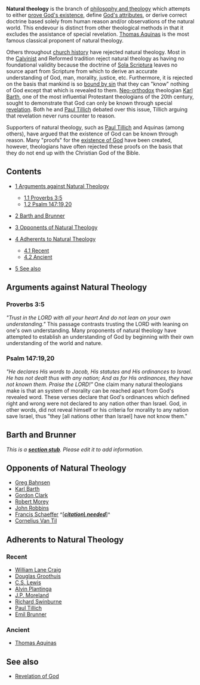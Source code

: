 **Natural theology** is the branch of
[philosophy and theology](Philosophy_and_theology "Philosophy and theology")
which attempts to either
[prove God's existence](Arguments_for_the_existence_of_God "Arguments for the existence of God"),
define [God's attributes](Attributes_of_God "Attributes of God"),
or derive correct doctrine based solely from human reason and/or
observations of the natural world. This endevour is distinct from
other theological methods in that it excludes the assistance of
special revelation.
[Thomas Aquinas](Thomas_Aquinas "Thomas Aquinas") is the most
famous classical proponent of natural theology.

Others throughout [church history](Church_history "Church history")
have rejected natural theology. Most in the
[Calvinist](Calvinism "Calvinism") and Reformed tradition reject
natural theology as having no foundational validity because the
doctrine of [Sola Scriptura](Sola_Scriptura "Sola Scriptura")
leaves no source apart from Scripture from which to derive an
accurate understanding of God, man, morality, justice, etc.
Furthermore, it is rejected on the basis that mankind is so
[bound by sin](Total_depravity "Total depravity") that they can
"know" nothing of God except that which is revealed to them.
[Neo-orthodox](Neo-orthodox "Neo-orthodox") theologian
[Karl Barth](Karl_Barth "Karl Barth"), one of the most influential
Protestant theologians of the 20th century, sought to demonstrate
that God can only be known through special
[revelation](Revelation "Revelation"). Both he and
[Paul Tillich](Paul_Tillich "Paul Tillich") debated over this
issue, Tillich arguing that revelation never runs counter to
reason.

Supporters of natural theology, such as
[Paul Tillich](Paul_Tillich "Paul Tillich") and Aquinas (among
others), have argued that the existence of God can be known through
reason. Many "proofs" for the
[existence of God](Arguments_for_the_existence_of_God "Arguments for the existence of God")
have been created, however, theologians have often rejected these
proofs on the basis that they do not end up with the Christian God
of the Bible.

## Contents

-   [1 Arguments against Natural Theology](#Arguments_against_Natural_Theology)
    -   [1.1 Proverbs 3:5](#Proverbs_3:5)
    -   [1.2 Psalm 147:19,20](#Psalm_147:19.2C20)

-   [2 Barth and Brunner](#Barth_and_Brunner)
-   [3 Opponents of Natural Theology](#Opponents_of_Natural_Theology)
-   [4 Adherents to Natural Theology](#Adherents_to_Natural_Theology)
    -   [4.1 Recent](#Recent)
    -   [4.2 Ancient](#Ancient)

-   [5 See also](#See_also)

## Arguments against Natural Theology

### Proverbs 3:5

*"Trust in the LORD with all your heart And do not lean on your own understanding."*
This passage contrasts trusting the LORD with leaning on one's own
understanding. Many proponents of natural theology have attempted
to establish an understanding of God by beginning with their own
understanding of the world and nature.

### Psalm 147:19,20

*"He declares His words to Jacob, His statutes and His ordinances to Israel. He has not dealt thus with any nation; And as for His ordinances, they have not known them. Praise the LORD!"*
One claim many natural theologians make is that an system of
morality can be reached apart from God's revealed word. These
verses declare that God's ordinances which defined right and wrong
were not declared to any nation other than Israel. God, in other
words, did not reveal himself or his criteria for morality to any
nation save Israel, thus "they [all nations other than Israel] have
not know them."

## Barth and Brunner

*This is a **[section stub](http://www.theopedia.com/Category:Theopedia_sectionstubs "Category:Theopedia sectionstubs")**. Please edit it to add information.*
## Opponents of Natural Theology

-   [Greg Bahnsen](Greg_Bahnsen "Greg Bahnsen")
-   [Karl Barth](Karl_Barth "Karl Barth")
-   [Gordon Clark](Gordon_Clark "Gordon Clark")
-   [Robert Morey](index.php?title=Robert_Morey&action=edit&redlink=1 "Robert Morey (page does not exist)")
-   [John Robbins](index.php?title=John_Robbins&action=edit&redlink=1 "John Robbins (page does not exist)")
-   [Francis Schaeffer](Francis_Schaeffer "Francis Schaeffer")
    ^[***[citation\ needed](http://www.theopedia.com/Theopedia:Writing_guide#Reference_your_work\ "Theopedia:Writing\ guide")***]^
-   [Cornelius Van Til](Cornelius_Van_Til "Cornelius Van Til")

## Adherents to Natural Theology

### Recent

-   [William Lane Craig](William_Lane_Craig "William Lane Craig")
-   [Douglas Groothuis](Douglas_Groothuis "Douglas Groothuis")
-   [C.S. Lewis](C.S._Lewis "C.S. Lewis")
-   [Alvin Plantinga](Alvin_Plantinga "Alvin Plantinga")
-   [J.P. Moreland](J.P._Moreland "J.P. Moreland")
-   [Richard Swinburne](Richard_Swinburne "Richard Swinburne")
-   [Paul Tillich](Paul_Tillich "Paul Tillich")
-   [Emil Brunner](Emil_Brunner "Emil Brunner")

### Ancient

-   [Thomas Aquinas](Thomas_Aquinas "Thomas Aquinas")

## See also

-   [Revelation of God](Revelation_of_God "Revelation of God")



